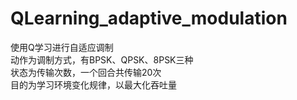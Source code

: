 # QLearning_adaptive_modulation  
使用Q学习进行自适应调制  
动作为调制方式，有BPSK、QPSK、8PSK三种  
状态为传输次数，一个回合共传输20次  
目的为学习环境变化规律，以最大化吞吐量
